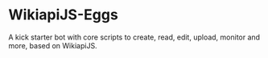 # WikiapiJS-Eggs
A kick starter bot with core scripts to create, read, edit, upload, monitor and more, based on WikiapiJS.
